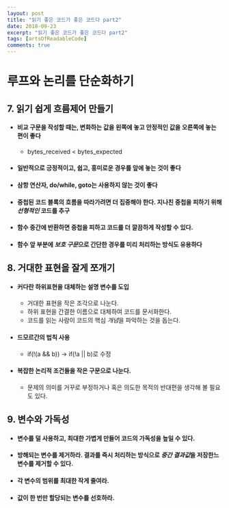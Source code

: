 ```yaml
---
layout: post
title: "읽기 좋은 코드가 좋은 코드다 part2"
date: 2018-09-23
excerpt: "읽기 좋은 코드가 좋은 코드다 part2"
tags: [artsOfReadableCode]
comments: true
---
```



# 루프와 논리를 단순화하기

## 7. 읽기 쉽게 흐름제어 만들기

* #### 비교 구문을 작성할 때는, 변화하는 값을 왼쪽에 놓고 안정적인 값을 오른쪽에 놓는 편이 좋다
	* bytes_received < bytes_expected

* #### 일반적으로 긍정적이고, 쉽고, 흥미로운 경우를 앞에 놓는 것이 좋다

* #### 삼항 연산자, do/while, goto는 사용하지 않는 것이 좋다

* #### 중첩된 코드 블록의 흐름을 따라가려면 더 집중해야 한다. 지나친 중첩을 피하기 위해 *선형적인* 코드를 추구

* #### 함수 중간에 반환하면 중첩을 피하고 코드를 더 깔끔하게 작성할 수 있다.

* #### 함수 앞 부분에 *보호 구문*으로 간단한 경우를 미리 처리하는 방식도 유용하다

## 8. 거대한 표현을 잘게 쪼개기

* #### 커다란 하위표현을 대체하는 설명 변수를 도입
	* 거대한 표현을 작은 조각으로 나눈다.
	* 하위 표현을 간결한 이름으로 대체하여 코드를 문서화한다.
	* 코드를 읽는 사람이 코드의 핵심 *개념*을 파악하는 것을 돕는다.

* #### 드모르간의 법칙 사용
	* if(!(a && b)) -> if(!a || b)로 수정

* #### 복잡한 논리적 조건들을 작은 구문으로 나눈다.
	* 문제의 의미를 거꾸로 부정하거나 혹은 의도한 목적의 반대편을 생각해 볼 필요도 있다.

## 9. 변수와 가독성

* #### 변수를 덜 사용하고, 최대한 가볍게 만들어 코드의 가독성을 높일 수 있다.

* #### 방해되는 변수를 제거하라. 결과를 즉시 처리하는 방식으로 *중간 결과값*을 저장한느 변수를 제거할 수 있다.

* #### 각 변수의 범위를 최대한 작게 줄여라.

* #### 값이 한 번만 할당되는 변수를 선호하라.